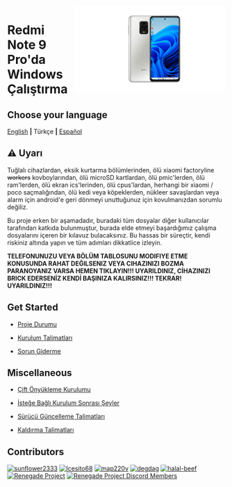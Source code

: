 <img align="right" src="https://github.com/Rubanoxd/Port-Windows-11-redmi-note-9_pro/blob/main/Miatoll.png" width="350" alt="Redmi Note 9 Pro Üzerinde Windows 11 Çalıştırma">


# Redmi Note 9 Pro'da Windows Çalıştırma

## Choose your language

[English](README.md) **|** Türkçe **|** [Español](README_ES.md)

## ⚠️ Uyarı

Tuğlalı cihazlardan, eksik kurtarma bölümlerinden, ölü xiaomi factoryline ~~workers~~ kovboylarından, ölü microSD kartlardan, ölü pmic'lerden, ölü ram'lerden, ölü ekran ics'lerinden, ölü cpus'lardan, herhangi bir xiaomi / poco saçmalığından, ölü kedi veya köpeklerden, nükleer savaşlardan veya alarm için android'e geri dönmeyi unuttuğunuz için kovulmanızdan sorumlu değiliz.

Bu proje erken bir aşamadadır, buradaki tüm dosyalar diğer kullanıcılar tarafından katkıda bulunmuştur, burada elde etmeyi başardığımız çalışma dosyalarını içeren bir kılavuz bulacaksınız. Bu hassas bir süreçtir, kendi riskiniz altında yapın ve tüm adımları dikkatlice izleyin.

**TELEFONUNUZU VEYA BÖLÜM TABLOSUNU MODIFIYE ETME KONUSUNDA RAHAT DEĞILSENIZ VEYA CIHAZINIZI BOZMA PARANOYANIZ VARSA HEMEN TIKLAYIN!!! UYARILDINIZ, CİHAZINIZI BRICK EDERSENİZ KENDİ BAŞINIZA KALIRSINIZ!!! TEKRAR! UYARILDINIZ!!!**



## Get Started

- [Proje Durumu](guide/Türkçe/durum.md)

- [Kurulum Talimatları](guide/Türkçe/1-bölümleme-tr.md)

- [Sorun Giderme](guide/Türkçe/sorun-giderme-tr.md)


## Miscellaneous

- [Çift Önyükleme Kurulumu](guide/Türkçe/çift-önyükleme-tr.md)

- [İsteğe Bağlı Kurulum Sonrası Şeyler](/README_TR.md)

- [Sürücü Güncelleme Talimatları](guide/Türkçe/güncelleme-tr.md)

- [Kaldırma Talimatları](guide/Türkçe/stoğu-geri-yükle-tr.md)

## Contributors
[<img alt="sunflower2333" src="https://images.weserv.nl/?url=https://avatars.githubusercontent.com/u/54024877?v=4&w=45&fit=cover&mask=circle&maxage=7d" />](https://github.com/sunflower2333)
[<img alt="Icesito68" src="https://images.weserv.nl/?url=https://avatars.githubusercontent.com/u/113939920?v=4&w=45&fit=cover&mask=circle&maxage=7d" />](https://github.com/Icesito68)
[<img alt="map220v" src="https://images.weserv.nl/?url=https://avatars.githubusercontent.com/u/14368485?v=4&w=45&fit=cover&mask=circle&maxage=7d" />](https://github.com/map220v)
[<img alt="degdag" src="https://images.weserv.nl/?url=https://avatars.githubusercontent.com/u/22778181?v=4&w=45&fit=cover&mask=circle&maxage=7d" />](https://github.com/degdag)
[<img alt="halal-beef" src="https://images.weserv.nl/?url=https://avatars.githubusercontent.com/u/78730004?v=4&w=45&fit=cover&mask=circle&maxage=7d" />](https://github.com/halal-beef)
[<img alt="Renegade Project" src="https://images.weserv.nl/?url=https://avatars.githubusercontent.com/u/63859504?s=200&v=4&w=45&fit=cover&mask=circle&maxage=7d" />](https://github.com/edk2-porting)
[<img alt="Renegade Project Discord Members" src="https://images.weserv.nl/?url=https://cdn.discordapp.com/icons/736563593058713690/68f67bfddf4390b11effc99917b16338.webp?size=256&w=45&fit=cover&mask=circle&maxage=7d" />](https://discord.gg/XXBWfag)
